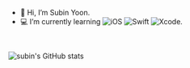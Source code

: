 - 🤍 Hi, I’m Subin Yoon.
- 💻 I’m currently learning ![iOS] ![Swift] ![Xcode].  

<br>

![subin's GitHub stats](https://github-readme-stats.vercel.app/api?username=devxsby&show_icons=true&count_private=true&theme=swift)

[iOS]: https://img.shields.io/badge/iOS-000000?style=flat-square&logo=Apple&logoColor=white
[Swift]: https://img.shields.io/badge/Swift-F05138?style=flat-square&logo=Swift&logoColor=white
[Xcode]: https://img.shields.io/badge/Xcode-147EFB?style=flat-square&logo=Xcode&logoColor=white
